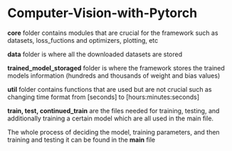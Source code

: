 # Computer-Vision-with-Pytorch

**core** folder contains modules that are crucial for the framework such as datasets, loss_fuctions and optimizers, plotting, etc

**data** folder is where all the downloaded datasets are stored

**trained_model_storaged** folder is where the framework stores the trained models information (hundreds and thousands of weight and bias values)

**util** folder contains functions that are used but are not crucial such as changing time format from [seconds] to [hours:minutes:seconds] 

**train, test, continued_train** are the files needed for training, testing, and additionally training a certain model which are all used in the main file.

The whole process of deciding the model, training parameters, and then training and testing it can be found in the **main** file
